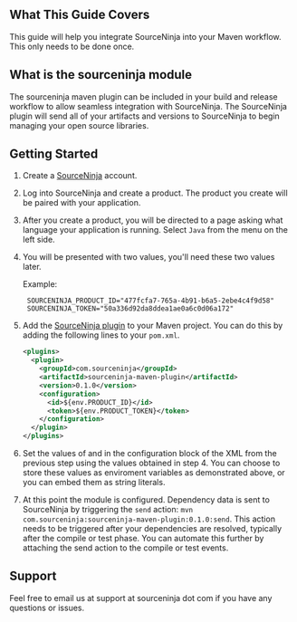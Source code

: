 What This Guide Covers
-------------------------
This guide will help you integrate SourceNinja into your Maven workflow. This only needs to be done once.

What is the sourceninja module
---------------------------
The sourceninja maven plugin can be included in your build and release workflow to allow seamless integration with SourceNinja. The SourceNinja plugin will send all of your artifacts and versions to SourceNinja to begin managing your open source libraries.

Getting Started
---------------
1. Create a [SourceNinja](http://sourceninja.com) account.

2. Log into SourceNinja and create a product. The product you create will be paired with your application.

3. After you create a product, you will be directed to a page asking what language your application is running. Select `Java` from the menu on the left side.

4. You will be presented with two values, you'll need these two values later.

  	Example:

		SOURCENINJA_PRODUCT_ID="477fcfa7-765a-4b91-b6a5-2ebe4c4f9d58"
		SOURCENINJA_TOKEN="50a336d92da8ddea1ae0a6c0d06a172"

5. Add the [SourceNinja plugin](https://github.com/SourceNinja/sourceninja-maven) to your Maven project. You can do this by adding the following lines to your `pom.xml`.

    ```xml
    <plugins>
      <plugin>
	  	<groupId>com.sourceninja</groupId>
	  	<artifactId>sourceninja-maven-plugin</artifactId>
        <version>0.1.0</version>
		<configuration>
		  <id>${env.PRODUCT_ID}</id>
		  <token>${env.PRODUCT_TOKEN}</token>
		</configuration>
      </plugin>
    </plugins>
   ```

6. Set the values of <id> and <token> in the configuration block of the XML from the previous step using the values obtained in step 4. You can choose to store these values as enviroment variables as demonstrated above, or you can embed them as string literals.

7. At this point the module is configured. Dependency data is sent to SourceNinja by triggering the ```send``` action:  ```mvn com.sourceninja:sourceninja-maven-plugin:0.1.0:send```.  This action needs to be triggered after your dependencies are resolved, typically after the compile or test phase. You can automate this further by attaching the send action to the compile or test events.


Support
-------
Feel free to email us at support at sourceninja dot com if you have any questions or issues.